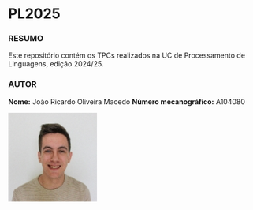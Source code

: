 # PL2025

### RESUMO

Este repositório contém os TPCs realizados na UC de Processamento de Linguagens, edição 2024/25.

### AUTOR

**Nome:** João Ricardo Oliveira Macedo
**Número mecanográfico:** A104080

![A104080 - João Macedo](A104080.png)
